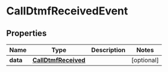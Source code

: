 

# CallDtmfReceivedEvent


## Properties

| Name | Type | Description | Notes |
|------------ | ------------- | ------------- | -------------|
|**data** | [**CallDtmfReceived**](CallDtmfReceived.md) |  |  [optional] |



